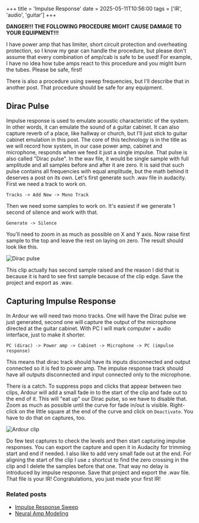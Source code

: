 +++
title = 'Impulse Response'
date = 2025-05-11T10:56:00
tags = ['IR', 'audio', 'guitar']
+++

**DANGER!!! THE FOLLOWING PROCEDURE MIGHT CAUSE DAMAGE TO YOUR EQUIPMENT!!!**

I have power amp that has limiter, short circuit protection and overheating
protection, so I know my gear can handle the procedure, but please don't assume
that every combination of amp/cab is safe to be used! For example, I have no
idea how tube amps react to this procedure and you might burn the tubes. Please
be safe, first!

There is also a procedure using sweep frequencies, but I'll describe that in
another post. That procedure should be safe for any equipment.

## Dirac Pulse

Impulse response is used to emulate acoustic characteristic of the system. In
other words, it can emulate the sound of a guitar cabinet. It can also capture
reverb of a place, like hallway or church, but I'll just stick to guitar
cabinet emulation in this post. The core of this technology is in the title as
we will record how system, in our case power amp, cabinet and microphone,
responds when we feed it just a single impulse. That pulse is also called
"Dirac pulse". In the wav file, it would be single sample with full amplitude
and all samples before and after it are zero. It is said that such pulse
contains all frequencies with equal amplitude, but the math behind it deserves
a post on its own. Let's first generate such .wav file in audacity. First we
need a track to work on.

```
Tracks -> Add New -> Mono Track
```

Then we need some samples to work on. It's easiest if we generate 1 second of
silence and work with that.

```
Generate -> Silence
```

You'll need to zoom in as much as possible on X and Y axis. Now raise first
sample to the top and leave the rest on laying on zero. The result should look
like this.

<img src="/images/dirac.webp" alt="Dirac pulse"></img>

This clip actually has second sample raised and the reason I did that is because
it is hard to see first sample because of the clip edge. Save the project and
export as .wav.

## Capturing Impulse Response

In Ardour we will need two mono tracks. One will have the Dirac pulse we just
generated, second one will capture the output of the microphone directed at the
guitar cabinet. With PC I will mark computer + audio interface, just to make it
shorter.

```
PC (dirac) -> Power amp -> Cabinet -> Microphone -> PC (impulse response)
```

This means that dirac track should have its inputs disconnected and output
connected so it is fed to power amp. The impulse response track should have
all outputs disconnected and input connected only to the microphone.

There is a catch. To suppress pops and clicks that appear between two clips,
Ardour will add a small fade in to the start of the clip and fade out to the
end of it. This will "eat up" our Dirac pulse, so we have to disable that. Zoom
as much as possible until the curve for fade in/out is visible. Right-click on
the little square at the end of the curve and click on `Deactivate`. You have
to do that on captures, too.

<img src="/images/clip.webp" alt="Ardour clip"></img>

Do few test captures to check the levels and then start capturing impulse
responses. You can export the capture and open it in Audacity for trimming
start and end if needed. I also like to add very small fade out at the end.
For aligning the start of the clip I use `z` shortcut to find the zero crossing
in the clip and I delete the samples before that one. That way no delay is
introduced by impulse response. Save that project and export the .wav file.
That file is your IR! Congratulations, you just made your first IR!

### Related posts

* [Impulse Response Sweep](/blog/2025/05/12/impulse-response-sweep/)
* [Neural Amp Modeling](/blog/2025/04/15/neural-amp-modeling/)
